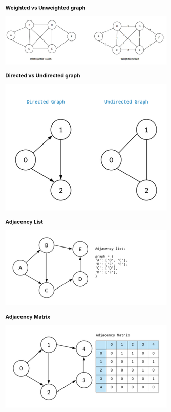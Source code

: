 ### Weighted vs Unweighted graph

![Weighted vs Unweighted graph](images/weightedVsUnweightedGraph.png)

### Directed vs Undirected graph

![Directed vs Undirected graph](images/directedGraph.png)

### Adjacency List

![Adjacency List](images/adjList.png)

### Adjacency Matrix

![Adjacency Matrix](images/adjMatrix.png)